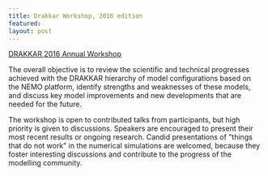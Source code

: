 ```yaml
---
title: Drakkar Workshop, 2016 edition
featured:
layout: post
---
```


<a href="http://lgge.osug.fr/meom/Events/Drakkar2016/"> DRAKKAR 2016 Annual Workshop </a>

<p>The overall objective is to review the scientific and technical progresses achieved with the DRAKKAR hierarchy of model configurations based on the NEMO platform, identify strengths and weaknesses of these models, and discuss key model improvements and new developments that are needed for the future.</p>

<p>The workshop is open to contributed talks from participants, but high priority is given to discussions. Speakers are encouraged to present their most recent results or ongoing research. Candid presentations of "things that do not work" in the numerical simulations are welcomed, because they foster interesting discussions and contribute to the progress of the modelling community. </p>
